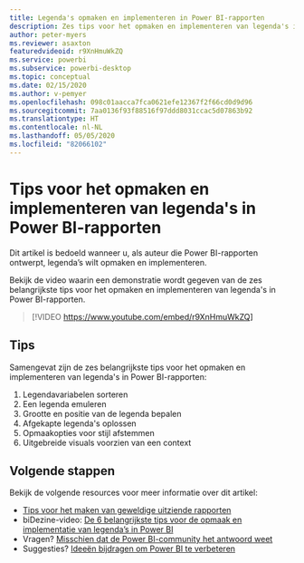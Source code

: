 ```yaml
---
title: Legenda's opmaken en implementeren in Power BI-rapporten
description: Zes tips voor het opmaken en implementeren van legenda's in Power BI-rapportvisuals, in Power BI Desktop of de Power BI-service.
author: peter-myers
ms.reviewer: asaxton
featuredvideoid: r9XnHmuWkZQ
ms.service: powerbi
ms.subservice: powerbi-desktop
ms.topic: conceptual
ms.date: 02/15/2020
ms.author: v-pemyer
ms.openlocfilehash: 098c01aacca7fca0621efe12367f2f66cd0d9d96
ms.sourcegitcommit: 7aa0136f93f88516f97ddd8031ccac5d07863b92
ms.translationtype: HT
ms.contentlocale: nl-NL
ms.lasthandoff: 05/05/2020
ms.locfileid: "82066102"
---
```

# <a name="tips-to-format-and-implement-legends-in-power-bi-reports"></a>Tips voor het opmaken en implementeren van legenda's in Power BI-rapporten

Dit artikel is bedoeld wanneer u, als auteur die Power BI-rapporten ontwerpt, legenda’s wilt opmaken en implementeren.

Bekijk de video waarin een demonstratie wordt gegeven van de zes belangrijkste tips voor het opmaken en implementeren van legenda's in Power BI-rapporten.

> [!VIDEO https://www.youtube.com/embed/r9XnHmuWkZQ]

## <a name="tips"></a>Tips

Samengevat zijn de zes belangrijkste tips voor het opmaken en implementeren van legenda's in Power BI-rapporten:

1. Legendavariabelen sorteren
1. Een legenda emuleren
1. Grootte en positie van de legenda bepalen
1. Afgekapte legenda's oplossen
1. Opmaakopties voor stijl afstemmen
1. Uitgebreide visuals voorzien van een context

## <a name="next-steps"></a>Volgende stappen

Bekijk de volgende resources voor meer informatie over dit artikel:

- [Tips voor het maken van geweldige uitziende rapporten](../desktop-tips-and-tricks-for-creating-reports.md)
- biDezine-video: [De 6 belangrijkste tips voor de opmaak en implementatie van legenda’s in Power BI](https://www.youtube.com/watch?v=r9XnHmuWkZQ)
- Vragen? [Misschien dat de Power BI-community het antwoord weet](https://community.powerbi.com/)
- Suggesties? [Ideeën bijdragen om Power BI te verbeteren](https://ideas.powerbi.com)
